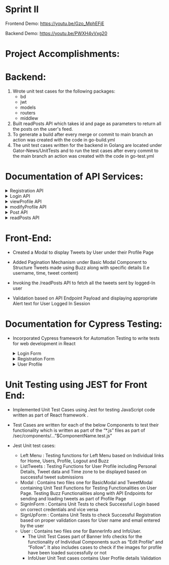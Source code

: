 # Sprint II

Frontend Demo: https://youtu.be/Gzo_MphEFjE

Backend Demo: https://youtu.be/PWXH4vVxg20


# Project Accomplishments:
# Backend:
1. Wrote unit test cases for the following packages:
    - bd
    - jwt
    - models
    - routers
    - middlew
2. Built readPosts API which takes id and page as parameters to return all the posts on the user's feed. 
3. To generate a build after every merge or commit to main branch an action was created with the code in go-build.yml
4. The unit test cases written for the backend in Golang are located under Gator-News/UnitTests and to run the test cases after every commit to the main branch an action was created with the code in go-test.yml
# Documentation of API Services:
<details>
  <summary>Registration API</summary>
  
  - request :  **POST** <br />
  
  - [https://gatornews.herokuapp.com/registration/ ](https://gatornews.herokuapp.com/registration/)
  
  - **BODY** raw
  ``` json
  {
    "name": "Test",
    "lastname": "User",
    "email": "testuser@se.com",
    "password": "123456"
   }
   ```
  - **OUTPUT** 
  ``` json
    "Status : 201 Created"
  ```  

 
</details>

<details>
  <summary>Login API</summary>
  
  - request :  **POST** <br />
  
  - [https://gatornews.herokuapp.com/login/ ](https://gatornews.herokuapp.com/login/)
  
  - **BODY** raw
  ``` json
    { 
          "email": "testuser@se.com", 
          "password": "123456" 
     } 

   ```
  - **OUTPUT** 
  ``` json
    "Status : 201 Created"
  ```  
  ``` json
    {
    "Token": "eyJhbGciOiJIUzI1NiIsInR5cCI6IkpXVCJ9.eyJfaWQiOiI2MjIwMzM4YzlmMTg1MzQxY2U4YTdkOTMiLCJiaW9ncmFwaHkiOiIiLCJiaXJ0aGRhdGUiOiIyMDIyLTAzLTA0VDAxOjA3OjI1LjEyM1oiLCJlbWFpbCI6InRlc3R1c2VyQHNlLmNvbSIsImV4cCI6MTY0NjQ0Mjc0NiwibGFzdG5hbWUiOiJVc2VyIiwibG9jYXRpb24iOiIiLCJuYW1lIjoiVGVzdCIsIndlYnNpdGUiOiIifQ.7tD_XrxyEOLUkZXN-T4Az0yYTuzCW4bomwxouzRXsQM"
    }
   ```
 
</details>

<details>
 
  <summary>viewProfile API</summary>
  
  - request :  **GET** <br />
  
  - [https://gatornews.herokuapp.com/viewProfile?id=6220338c9f185341ce8a7d93 ](https://gatornews.herokuapp.com/viewProfile?id=6220338c9f185341ce8a7d93)
  
  - **OUTPUT** 
  ``` json
    "Status : 201 Created"
  ```  
  ``` json
  
    {"id":"6220338c9f185341ce8a7d93","name":"Test","lastname":"User","BirthDate":"2022-03-04T01:07:25.123Z","email":"testuser@se.com"}
   
   ```
 

 
</details>

<details>
  <summary>modifyProfile API</summary>
  
  - request :  **PUT** <br />
  
  - [https://gatornews.herokuapp.com/modifyProfile ](https://gatornews.herokuapp.com/modifyProfile)
  
  - **BODY** raw
  ``` json
       { 
            "name":"Test" , 
            "lastname": "User", 
            "birthDate": "1995-02-23T00:00:00Z", 
            "location": "Gainesville",
            "biography": "I am MS CS student", 
            "website": "https://github.com/SaiKumarMalve/Gator-News"
        }  

   ```
  - **OUTPUT** 
  ``` json
    "Status : 201 Created"
  ``` 
 
</details>

<details>
  <summary>Post API</summary>
  
  - request :  **POST** <br />
  
  - [https://gatornews.herokuapp.com/post ](https://gatornews.herokuapp.com/post)
  
  - **BODY** raw
  ``` json
       { 
            "message":"This is the Demo for testing purpose"
       }  

   ```
  - **OUTPUT** 
  ``` json
    "Status : 201 Created"
  ``` 
 
</details>

<details>
  <summary>readPosts API</summary>
  
  - request :  **GET** <br />
  
  - [https://gatornews.herokuapp.com/readPosts?id=6220338c9f185341ce8a7d93&page=1 ](https://gatornews.herokuapp.com/readPosts?id=6220338c9f185341ce8a7d93&page=1)
  - **OUTPUT** 
  ``` json
    "Status : 201 Created"
  ``` 
   ``` json
    [ {
        "_id": "622167e0a389bd529161b5db",
        "userID": "6220338c9f185341ce8a7d93",
        "message": "Test User Message",
        "date": "2022-03-04T01:14:08.847Z"
    },
    {
        "_id": "622167cceaa1be5c027fd250",
        "userID": "6220338c9f185341ce8a7d93",
        "message": "This is the Demo for testing purpose",
        "date": "2022-03-04T01:13:48.978Z"
    } ]
  ``` 
 
</details>



# Front-End:
- Created a Modal to display Tweets by User under their Profile Page 

- Added Pagination Mechanism under Basic Modal Component to Structure Tweets made using Buzz along with specific details (I.e username, time, tweet content) 

- Invoking the /readPosts API to fetch all the tweets sent by logged-In user 

- Validation based on API Endpoint Payload and displaying appropriate Alert text for User Logged In Session 

# Documentation for Cypress Testing:

- Incorporated Cypress framework for Automation Testing to write tests for web development in React
  <details>
	<summary>Login Form</summary>
	
	  Login_Cypress_Test.js:
	  - Contains tests to check User Login based on REST API Endpoint status codes using demo credentials
	
  </details>
  <details>
	<summary>Registration Form</summary>
	
	  Registration_Cypress_Testing.js 
	  - Contains tests with New User details which triggers the /register endpoint on submission. Checks if Registration is Successful with status code =“2XX” 	       or Failed with status code = “4XX” || “5XX”

	
  </details>
   <details>
	<summary>User Profile</summary>
	
	  Buzz_Cypress_Testing.js 
	  - Validates if the Tweet Entered by User on Buzz Form Submission has invoked the “/post” Endpoint API successfully making the User Tweet Payload       	     displayed as part of Profile along with previous entered ones using “/readPosts” API endpoints ok successful hits. 

	
  </details>

    

# Unit Testing using JEST for Front End:
- Implemented Unit Test Cases using Jest for testing JavaScript code written as part of React framework . 

- Test Cases are written for each of the below Components to test their functionality which is written as part of the “*.js” files as part of /sec/components/…”$ComponentName.test.js” <br />
- Jest Unit test cases:
	
	- Left Menu : Testing functions for Left Menu based on Individual links for Home, Users, Profile, Logout and Buzz <br />
	- ListTweets : Testing Functions for User Profile including Personal Details, Tweet data and Time zone to be displayed based on successful tweet   	 			submissions <br />
	- Modal : Contains two files one for BasicModal and TweetModal containing Unit Test Functions for Testing Functionalities on User Page. Testing Buzz		   	  Functionalities along with API Endpoints for sending and loading tweets as part of Profile Page <br />
	- SignInForm : Contains Unit Tests to check Successful Login based on correct credentials and vice versa <br />
	- SignUpForm : Contains Unit Tests to check Successful Registration based on proper validation cases for User name and email entered by the user
	- User : Contains two files one for BannerInfo and InfoUser. <br />
		- The Unit Test Cases part of Banner Info checks for the functionality of Individual Components such as “Edit Profile” and “Follow”. It also         	             includes  cases to check if the images for profile have been loaded successfully or not <br />
		- InfoUser Unit Test cases contains User Profile details Validation <br />

